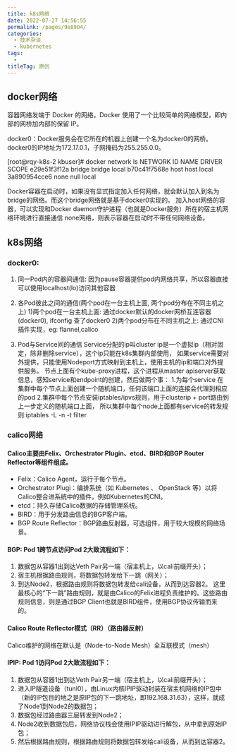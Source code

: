 ```yaml
---
title: k8s网络
date: 2022-07-27 14:56:55
permalink: /pages/9e8904/
categories:
  - 技术杂谈
  - kubernetes
tags:
  - 
titleTag: 原创
---
```


## docker网络
容器网络发端于 Docker 的网络。Docker 使用了一个比较简单的网络模型，即内部的网桥加内部的保留 IP。

docker0：Docker服务会在它所在的机器上创建一个名为docker0的网桥。
docker0的IP地址为172.17.0.1，子网掩码为255.255.0.0。


[root@rqy-k8s-2 kbuser]# docker network ls
NETWORK ID          NAME                DRIVER              SCOPE
e29e51f3f12a        bridge              bridge              local
b70c41f7568e        host                host                local
3a890954cce6        none                null                local

Docker容器在启动时，如果没有显式指定加入任何网络，就会默认加入到名为bridge的网络。而这个bridge网络就是基于docker0实现的。
加入host网络的容器，可以实现和Docker daemon守护进程（也就是Docker服务）所在的宿主机网络环境进行直接通信
none网络，则表示容器在启动时不带任何网络设备。


## k8s网络
### docker0:
1. 同一Pod内的容器间通信:
    因为pause容器提供pod内网络共享，所以容器直接可以使用localhost(lo)访问其他容器
2. 各Pod彼此之间的通信(两个pod在一台主机上面, 两个pod分布在不同主机之上)
   1)两个pod在一台主机上面: 通过docker默认的docker网桥互连容器(docker0), ifconfig 查了docker0
   2)两个pod分布在不同主机之上: 通过CNI插件实现，eg: flannel,calico

3. Pod与Service间的通信
   Service分配的ip叫cluster ip是一个虚拟ip（相对固定，除非删除service），这个ip只能在k8s集群内部使用，
   如果service需要对外提供，只能使用Nodeport方式映射到主机上，使用主机的ip和端口对外提供服务。
   节点上面有个kube-proxy进程，这个进程从master apiserver获取信息，感知service和endpoint的创建，然后做两个事：
    1.为每个service 在集群中每个节点上面创建一个随机端口，任何该端口上面的连接会代理到相应的pod
    2.集群中每个节点安装iptables/ipvs规则，用于clusterip + port路由到上一步定义的随机端口上面，
    所以集群中每个node上面都有service的转发规则:iptables -L -n -t filter

### calico网络
#### Calico主要由Felix、Orchestrator Plugin、etcd、BIRD和BGP Router Reflector等组件组成。
* Felix：Calico Agent，运行于每个节点。
* Orchestrator Plugi：编排系统（如 Kubernetes 、 OpenStack 等）以将 Calico整合进系统中的插件，例如Kubernetes的CNI。
* etcd：持久存储Calico数据的存储管理系统。
* BIRD：用于分发路由信息的BGP客户端。
* BGP Route Reflector：BGP路由反射器，可选组件，用于较大规模的网络场景。

#### BGP: Pod 1跨节点访问Pod 2大致流程如下：
1. 数据包从容器1出到达Veth Pair另一端（宿主机上，以cali前缀开头）；
2. 宿主机根据路由规则，将数据包转发给下一跳（网关）；
3. 到达Node2，根据路由规则将数据包转发给cali设备，从而到达容器2。
这里最核心的“下一跳”路由规则，就是由Calico的Felix进程负责维护的。这些路由规则信息，则是通过BGP Client也就是BIRD组件，使用BGP协议传输而来的。

#### Calico Route Reflector模式（RR）（路由器反射）
Calico维护的网络在默认是（Node-to-Node Mesh）全互联模式（mesh）

#### IPIP: Pod 1访问Pod 2大致流程如下：
1. 数据包从容器1出到达Veth Pair另一端（宿主机上，以cali前缀开头）；
2. 进入IP隧道设备（tunl0），由Linux内核IPIP驱动封装在宿主机网络的IP包中（新的IP包目的地之是原IP包的下一跳地址，即192.168.31.63），这样，就成了Node1到Node2的数据包；
3. 数据包经过路由器三层转发到Node2；
4. Node2收到数据包后，网络协议栈会使用IPIP驱动进行解包，从中拿到原始IP包；
5. 然后根据路由规则，根据路由规则将数据包转发给cali设备，从而到达容器2。


